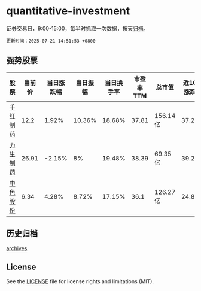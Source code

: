 # quantitative-investment

证券交易日，9:00-15:00，每半时抓取一次数据，按天[归档](archives)。

`更新时间：2025-07-21 14:51:53 +0800`

## 强势股票

|股票|当前价|当日涨跌幅|当日振幅|当日换手率|市盈率TTM|总市值|近10日涨跌幅|
|----|----|----|----|----|----|----|----|
|[千红制药](https://xueqiu.com/S/SZ002550)|12.2|1.92%|10.36%|18.68%|37.81|156.14亿|37.23%|
|[力生制药](https://xueqiu.com/S/SZ002393)|26.91|-2.15%|8%|19.48%|38.39|69.35亿|39.21%|
|[中色股份](https://xueqiu.com/S/SZ000758)|6.34|4.28%|8.72%|17.15%|36.1|126.27亿|24.8%|

## 历史归档

[archives](archives)

## License

See the [LICENSE](LICENSE) file for license rights and limitations (MIT).